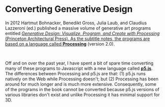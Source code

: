 <h1>Converting Generative Design</h1>
<p>
In 2012 Hartmut Bohnacker, Benedikt Gross, Julia Laub, and Claudius Lazzeroni (ed.) published a massive volume of generative art programs entitled <a href=" "><i>Generative Design: Visualize, Program, and Create with Processing</i></h> (Princeton Architectural Press). As the subtitle notes, the programs are based on a language called <a href="https://processing.org/"><strong>Processing</strong></a> (version 2.0).
</p>
<br>
<p>
Off and on over the past year, I have spent a bit of spare time converting many of these programs to Javascript with a new language called <a href=" "><strong>p5.js</strong></a>. The differences between Processing and p5.js are that: (1) p5.js runs natively on the Web while Processing doesn't; but (2) Processing has been around for much longer and is much more extensive. Consequently, some of the programs in the book cannot be converted because p5.js versions of various libraries don't exist and unlike Processing it has minimal support for 3D. 
</p>
